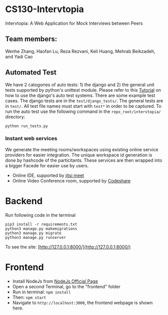 # CS130-Intervtopia
Intervtopia: A Web Application for Mock Interviews between Peers

## Team members:
Wenhe Zhang, Haofan Lu, Reza Rezvani, Keli Huang, Mehrab Beikzadeh, and Yadi Cao

## Automated Test
We have 2 catogories of auto tests: 1) the django and 2) the general unit tests supported by python's unittest module.
Please refer to this [Tutorial](https://docs.djangoproject.com/en/4.1/intro/tutorial05/) on how to use the django's auto test systems. There are some example test cases.
The django tests are in the `test/django_tests/`. The general tests are in `test/`. All test file names must start with `test*` in order to be captured.
To run the auto test use the following command in the `repo_root/intervtopia/` directory:
```
python run_tests.py
```

### Instant web services
We generate the meeting rooms/workspaces using existing online service providers for easier integration. The unique workspace id generation is done by hashcode of the particitants. These services are then wrapped into a bigger Facede for easier use by users.
- Online IDE, supported by [jitsi meet](https://meet.jit.si/)
- Online Video Conference room, supported by [Codeshare](https://codeshare.io/)

# Backend
Run following code in the terminal
   ```
   pip3 install -r requirements.txt
   python3 manage.py makemigrations
   python3 manage.py migrate
   python3 manage.py runserver
   ```

   To see the site: [http://127.0.0.1:8000/](http://127.0.0.1:8000/)

# Frontend

- Install NodeJs from [NodeJs Official Page](https://nodejs.org/en/)
- Open a second Terminal, go to the "frontend" folder
- Run in terminal: `npm install`
- Then: `npm start`
- Navigate to `http://localhost:3000`, the frontend webpage is shown here.

